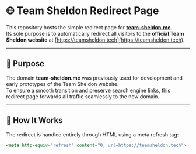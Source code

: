# 🌐 Team Sheldon Redirect Page

This repository hosts the simple redirect page for **[team-sheldon.me](https://team-sheldon.me)**.  
Its sole purpose is to automatically redirect all visitors to the **official Team Sheldon website** at [https://teamsheldon.tech](https://teamsheldon.tech).

---

## 🚀 Purpose

The domain **team-sheldon.me** was previously used for development and early prototypes of the Team Sheldon website.  
To ensure a smooth transition and preserve search engine links, this redirect page forwards all traffic seamlessly to the new domain.

---

## 🧠 How It Works

The redirect is handled entirely through HTML using a meta refresh tag:

```html
<meta http-equiv="refresh" content="0; url=https://teamsheldon.tech">
